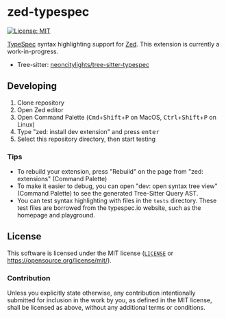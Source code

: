 # zed-typespec
[![License: MIT](https://img.shields.io/badge/License-MIT-blue.svg?style=flat-square)](https://opensource.org/licenses/MIT)

[TypeSpec](https://typespec.io) syntax highlighting support for [Zed](https://github.com/zed-industries/zed). This extension is currently a work-in-progress.

- Tree-sitter: [neoncitylights/tree-sitter-typespec](https://github.com/neoncitylights/tree-sitter-typespec/)

## Developing
1. Clone repository
2. Open Zed editor
3. Open Command Palette (<kbd>Cmd</kbd>+<kbd>Shift</kbd>+<kbd>P</kbd> on MacOS, <kbd>Ctrl</kbd>+<kbd>Shift</kbd>+<kbd>P</kbd> on Linux)
4. Type "zed: install dev extension" and press <kbd>enter</kbd>
5. Select this repository directory, then start testing

### Tips
- To rebuild your extension, press "Rebuild" on the page from "zed: extensions" (Command Palette)
- To make it easier to debug, you can open "dev: open syntax tree view" (Command Palette) to see the generated Tree-Sitter Query AST.
- You can test syntax highlighting with files in the `tests` directory. These test files are borrowed from the typespec.io website, such as the homepage and playground.

## License
This software is licensed under the MIT license ([`LICENSE`](./LICENSE) or <https://opensource.org/license/mit/>).

### Contribution
Unless you explicitly state otherwise, any contribution intentionally submitted for inclusion in the work by you, as defined in the MIT license, shall be licensed as above, without any additional terms or conditions.
